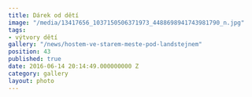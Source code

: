```yaml
---
title: Dárek od dětí
image: "/media/13417656_1037150506371973_4488698941743981790_n.jpg"
tags:
- výtvory dětí
gallery: "/news/hostem-ve-starem-meste-pod-landstejnem"
position: 43
published: true
date: 2016-06-14 20:14:49.000000000 Z
category: gallery
layout: photo
---
```

